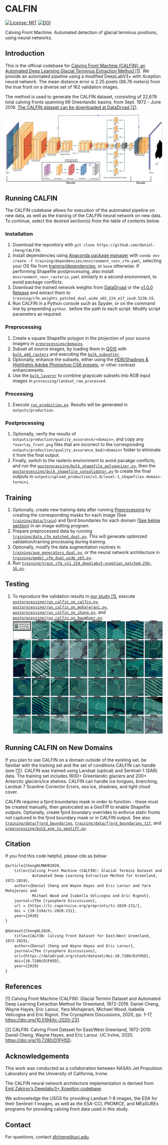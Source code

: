 
# CALFIN
[![License: MIT](https://img.shields.io/badge/License-MIT-yellow.svg)](https://opensource.org/licenses/MIT)
[![DOI](https://zenodo.org/badge/185285507.svg)](https://zenodo.org/badge/latestdoi/185285507)

Calving Front Machine. Automated detection of glacial terminus positions, using neural networks.

## Introduction
This is the official codebase for [Calving Front Machine (CALFIN): an Automated Deep Learning Glacial Terminus Extraction Method [1]](https://tc.copernicus.org/preprints/tc-2020-231/#discussion). 
We provide an automated pipeline using a modified DeepLabV3+ with Xception neural network. 
The mean distance error is 2.25 pixels (86.76 meters) from the true front on a diverse set of 162 validation images.

The method is used to generate the CALFIN dataset, consisting of 22,678 total calving fronts spanning 66 Greenlandic basins, from Sept. 1972 - June 2019.
[The CALFIN dataset can be downloaded at DataDryad [2]](https://doi.org/10.7280/D1FH5D).

![Arch Final](paper/arch_final.png)

## Running CALFIN
The CALFIN codebase allows for execution of the automated pipeline on new data, as well as the training of the CALFIN neural network on new data.
To continue, select the desired section(s) from the table of contents below.

### Installation
1. Download the repository with `git clone https://github.com/daniel-cheng/CALFIN`.
2. Install dependencies using [Anaconda package manager](https://www.anaconda.com/products/individual#Downloads) with `conda env create -f training/dependencies/environment_<os>_cfm.yaml`, selecting your OS file from [training/dependencies](https://github.com/daniel-cheng/CALFIN/tree/master/training/dependencies), or `base` otherwise. If performing Shapefile postprocessing, also install `environment_<os>_rasterio.yaml` similarly in a second environment, to avoid package conflicts.
4. Download the trained network weights from [DataDryad](https://doi.org/10.7280/D1FH5D) or the [v1.0.0 Release](https://github.com/daniel-cheng/CALFIN/releases/tag/v1.0.0) and extract them to `training/cfm_weights_patched_dual_wide_x65_224_e17_iou0.5236.h5`.
3. Run CALFIN in a Python console such as Spyder, or on the command line by prepending `python ` before the path to each script. Modify script parameters as required.

### Preprocessing
1. Create a square Shapefile polygon in the projection of your source imagery in [`preprocessing/domains`](https://github.com/daniel-cheng/CALFIN/tree/master/preprocessing/domains).
2. Subset all source images, by loading them in [QGIS](https://www.qgis.org/en/site/) with [`bulk_add_rasters`](https://github.com/daniel-cheng/CALFIN/tree/master/preprocessing/bulk_add_rasters.py) and executing the [`bulk_subsetter`](https://github.com/daniel-cheng/CALFIN/tree/master/preprocessing/bulk_subsetter.py).
3. Optionally, enhance the subsets, either using the [HDR/Shadows & Highlights Adobe Photoshop CS6 presets](https://github.com/daniel-cheng/CALFIN/tree/master/preprocessing/Adobe%20Photoshop%20CC%202018), or other contrast enhancements.
4. Use the [`bulk_layerer`](https://github.com/daniel-cheng/CALFIN/tree/master/preprocessing/bulk_layerer.py) to combine grayscale subsets into RGB input images in `processing/landsat_raw_processed`.

### Processing
1. Execute [`run_production.py`](https://github.com/daniel-cheng/CALFIN/blob/master/postprocessing/run_production.py). Results will be generated in `outputs/production`.

### Postprocessing
1. Optionally, verify the results of `outputs/production/quality_assurance/<domain>`, and copy any `*overlay_front.png` files that are incorrect to the corresponding `outputs/production/quality_assurance_bad/<domain>` folder to eliminate it from the final output.
2. Finally, switch to the rasterio environment to avoid pacakge conflicts, and run the [`postprocessing/bulk_shapefile_polygonizer.py`](https://github.com/daniel-cheng/CALFIN/tree/master/postprocessing/bulk_shapefile_polygonizer.py), then the [`postprocessing/bulk_shapefile_consolidator.py`](https://github.com/daniel-cheng/CALFIN/tree/master/postprocessing/bulk_shapefile_consolidator.py) to create the final outputs in `outputs/upload_production/v1.0/level-1_shapefiles-domain-termini`.

## Training
1. Optionally, create new training data after running [Preprocessing](#preprocessing) by creating the corresponding masks for each image (See [`training/data/train`](https://github.com/daniel-cheng/CALFIN/blob/master/training/data/train)) and fjord boundaries for each domain ([See below section](#running-calfin-on-new-domains)) in an image editing program. 
2. Prepare preprocessed data by running [`training/data_cfm_patched_dual.py`](https://github.com/daniel-cheng/CALFIN/tree/master/training/data_cfm_patched_dual.py). This will generate optimized validation/training processing during training.
3. Optionally, modify the data augmentation routines in [`training/aug_generators_dual.py`](https://github.com/daniel-cheng/CALFIN/tree/master/training/aug_generators_dual.py), or the neural network architecture in [`training/model_cfm_dual_wide_x65.py`](https://github.com/daniel-cheng/CALFIN/tree/master/training/model_cfm_dual_wide_x65.py).
4. Run [`training/train_cfm_v11_224_deeplabv3-xception_patched-256-16.py`](https://github.com/daniel-cheng/CALFIN/tree/master/training/train_cfm_v11_224_deeplabv3-xception_patched-256-16.py).

## Testing
1. To reproduce the validation results in [our study [1]](#references), execute [`postprocessing/run_calfin_on_calfin.py`](https://github.com/daniel-cheng/CALFIN/blob/master/postprocessing/run_calfin_on_calfin.py), [`postprocessing/run_calfin_on_mohajerani.py`](https://github.com/daniel-cheng/CALFIN/blob/master/postprocessing/run_calfin_on_mohajerani.py), [`postprocessing/run_calfin_on_zhang.py`](https://github.com/daniel-cheng/CALFIN/blob/master/postprocessing/run_calfin_on_zhang.py), and [`postprocessing/run_calfin_on_baumhoer.py`](https://github.com/daniel-cheng/CALFIN/blob/master/postprocessing/run_calfin_on_baumhoer.py).
![Validation CALFIN](paper/grid_validation_calfin_0a_cb.png)

## Running CALFIN on New Domains
If you plan to use CALFIN on a domain outside of the existing set, be familiar with the training set and the set of conditions CALFIN can handle (see [[1]](#references)). CALFIN was trained using Landsat (optical) and Sentinel-1 (SAR) data. The training set includes 1600+ Greenlandic glaciers and 200+ Antarctic glaciers/ice shelves. CALFIN can handle ice tongues, branching, Landsat 7 Scanline Corrector Errors, sea ice, shadows, and light cloud cover. 

CALFIN requires a fjord boundaries mask in order to function - these must be created manually, then geolocated as a GeoTiff to enable Shapefile outputs. Optionally, create fjord boundary overrides to enforce static fronts not captured in the fjrod boundary mask or in CALFIN output. See also [`training/data/fjord_boundaries`](https://github.com/daniel-cheng/CALFIN/tree/master/training/data/fjord_boundaries), [`training/data/fjord_boundaries_tif`](https://github.com/daniel-cheng/CALFIN/tree/master/training/data/fjord_boundaries), and [`preprocessing/bulk_png_to_geotiff.py`](https://github.com/daniel-cheng/CALFIN/tree/master/preprocessing/bulk_png_to_geotiff.py).

## Citation
If you find this code helpful, please cite as below:
````
@article{ChengHLMWVR2020,
	title={Calving Front Machine (CALFIN): Glacial Termini Dataset and 
			Automated Deep Learning Extraction Method for Greenland, 1972-2019},
	author={Daniel Cheng and Wayne Hayes and Eric Larour and Yara Mohajerani and 
			Michael Wood and Isabella Velicogna and Eric Rignot},
	journal={The Cryosphere Discussions},
	url = {https://tc.copernicus.org/preprints/tc-2020-231/},
	doi = {10.5194/tc-2020-231},
	year={2020}
}

@dataset{ChengHL2020,
	title={CALFIN: Calving Front Dataset for East/West Greenland, 1972-2019},
	author={Daniel Cheng and Wayne Hayes and Eric Larour},
	journal={The Cryosphere Discussions},
	url={https://datadryad.org/stash/dataset/doi:10.7280/D1FH5D},
	doi={10.7280/D1FH5D},
	year={2020}
}
````

## References
[1] Calving Front Machine (CALFIN): Glacial Termini Dataset and Automated Deep Learning Extraction Method for Greenland, 1972-2019. 
	Daniel Cheng, Wayne Hayes, Eric Larour, Yara Mohajerani, Michael Wood, Isabella Velicogna and Eric Rignot. 
	The Cryosphere Discussions, 2020, pp. 1–17, https://doi.org/10.5194/tc-2020-231.

[2] CALFIN: Calving Front Dataset for East/West Greenland, 1972-2019. Daniel Cheng, Wayne Hayes, and Eric Larour. 
	UC Irvine, 2020, https://doi.org/10.7280/D1FH5D.

## Acknowledgements
This work was conducted as a collaboration between NASA’s Jet Propulsion Laboratory and the University of California, Irvine.

The CALFIN neural network architecture implementation is derived from [Emil Zakirov’s Deeplabv3+ Xception codebase](github.com/bonlime/keras-deeplab-v3-plus). 

We acknowledge the USGS for providing Landsat-1-8 images, the ESA for their Sentinel-1 images, as well as the ESA-CCI, PROMICE, and MEaSUREs programs for providing calving front data used in this study.

## Contact
For questions, contact [dlcheng@uci.edu](mailto:dlcheng@uci.edu).
